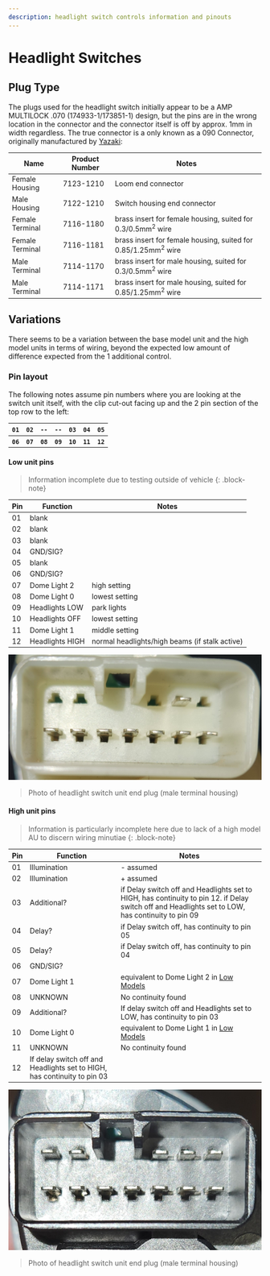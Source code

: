 ```yaml
---
description: headlight switch controls information and pinouts
---
```


# Headlight Switches

## Plug Type

The plugs used for the headlight switch initially appear to be a AMP MULTILOCK .070 (174933-1/173851-1) design, but the pins are in the wrong location in the connector and the connector itself is off by approx. 1mm in width regardless. The true connector is a only known as a 090 Connector, originally manufactured by [Yazaki](../../Credits.md#sources):

| Name | Product Number | Notes |
| --- | --- | --- |
| Female Housing | 7123-1210 | Loom end connector |
| Male Housing | 7122-1210 | Switch housing end connector |
| Female Terminal | 7116-1180 | brass insert for female housing, suited for 0.3/0.5mm<sup>2</sup> wire |
| Female Terminal | 7116-1181 | brass insert for female housing, suited for 0.85/1.25mm<sup>2</sup> wire |
| Male Terminal | 7114-1170 | brass insert for male housing, suited for 0.3/0.5mm<sup>2</sup> wire |
| Male Terminal | 7114-1171 | brass insert for male housing, suited for 0.85/1.25mm<sup>2</sup> wire |

## Variations
There seems to be a variation between the base model unit and the high model units in terms of wiring, beyond the expected low amount of difference expected from the 1 additional control.

### Pin layout
The following notes assume pin numbers where you are looking at the switch unit itself, with the clip cut-out facing up and the 2 pin section of the top row to the left:

| `01` | `02` | `--` | `--` | `03` | `04` | `05` |
| --- | --- | --- | --- | --- | --- | --- |
| **`06`** | **`07`** | **`08`** | **`09`** | **`10`** | **`11`** | **`12`** |

####  Low unit pins

> Information incomplete due to testing outside of vehicle
{: .block-note}

| Pin | Function | Notes |
| --- | --- | --- |
| 01 | blank | |
| 02 | blank | |
| 03 | blank | |
| 04 | GND/SIG? | |
| 05 | blank | |
| 06 | GND/SIG? | |
| 07 | Dome Light 2 | high setting |
| 08 | Dome Light 0 | lowest setting |
| 09 | Headlights LOW | park lights |
| 10 | Headlights OFF | lowest setting |
| 11 | Dome Light 1 | middle setting |
| 12 | Headlights HIGH | normal headlights/high beams (if stalk active) |

![Low Plug](./low-plug.jpg)

> Photo of headlight switch unit end plug (male terminal housing)

#### High unit pins

> Information is particularly incomplete here due to lack of a high model AU to discern wiring minutiae
{: .block-note}

| Pin | Function | Notes |
| --- | --- | --- |
| 01 | Illumination | - assumed |
| 02 | Illumination | + assumed |
| 03 | Additional? | if Delay switch off and Headlights set to HIGH, has continuity to pin 12. if Delay switch off and Headlights set to LOW, has continuity to pin 09 |
| 04 | Delay? | if Delay switch off, has continuity to pin 05 |
| 05 | Delay? | if Delay switch off, has continuity to pin 04 |
| 06 | GND/SIG? | |
| 07 | Dome Light 1 | equivalent to Dome Light 2 in [Low Models](#low-unit-pins)
| 08 | UNKNOWN | No continuity found |
| 09 | Additional? | If delay switch off and Headlights set to LOW, has continuity to pin 03 |
| 10 | Dome Light 0 | equivalent to Dome Light 1 in [Low Models](#low-unit-pins) |
| 11 | UNKNOWN | No continuity found |
| 12 | If delay switch off and Headlights set to HIGH, has continuity to pin 03 |

![High Plug](./high-plug.jpg)

> Photo of headlight switch unit end plug (male terminal housing)